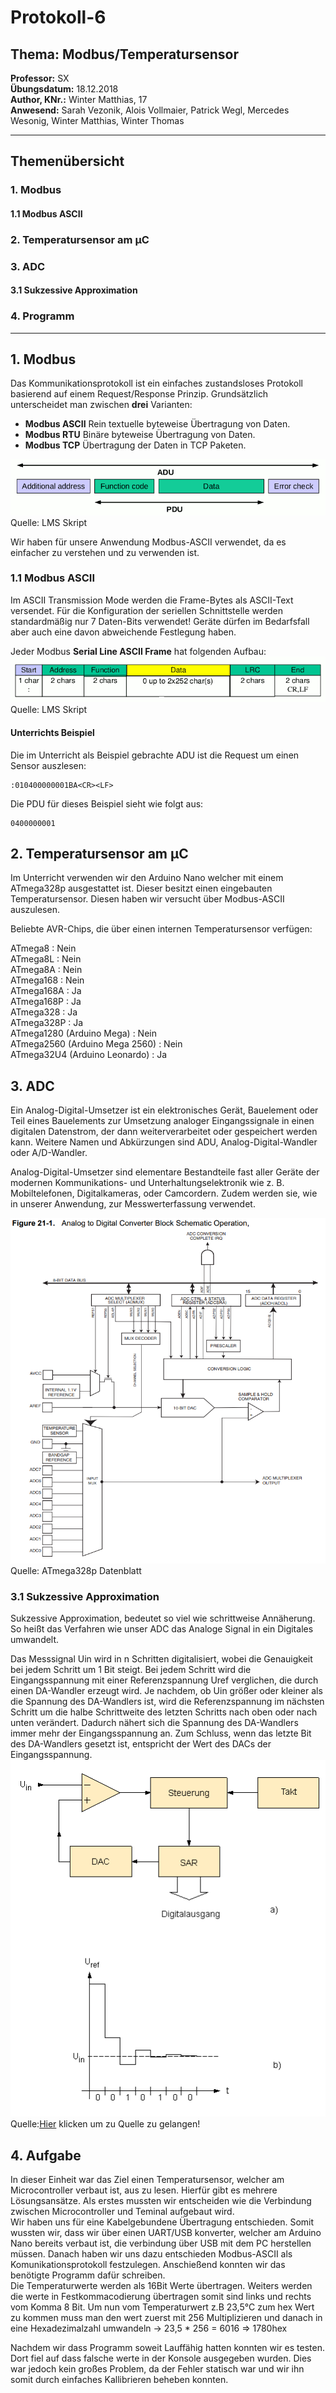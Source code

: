 # Protokoll-6
## Thema: Modbus/Temperatursensor
**Professor:** SX  
**Übungsdatum:** 18.12.2018  
**Author, KNr.:** Winter Matthias, 17  
**Anwesend:** Sarah Vezonik, Alois Vollmaier, Patrick Wegl, Mercedes Wesonig, Winter Matthias, Winter Thomas  

---

## Themenübersicht 
### 1. Modbus
#### 1.1 Modbus ASCII
### 2. Temperatursensor am µC
### 3. ADC
#### 3.1 Sukzessive Approximation
### 4. Programm


--- 

## 1. Modbus 
Das Kommunikationsprotokoll ist ein einfaches zustandsloses Protokoll basierend auf einem Request/Response Prinzip. Grundsätzlich unterscheidet man zwischen **drei** Varianten:   
  
  
* **Modbus ASCII** Rein textuelle byteweise Übertragung von Daten.  
* **Modbus RTU** Binäre byteweise Übertragung von Daten.  
* **Modbus TCP** Übertragung der Daten in TCP Paketen.   

 ![alt text](https://github.com/winmam14/Protokoll-5/blob/master/modbus_general_modbus_frame_png.png)  
 Quelle: LMS Skript  
   
   Wir haben für unsere Anwendung Modbus-ASCII verwendet, da es einfacher zu verstehen und zu verwenden ist.

### 1.1 Modbus ASCII
Im ASCII Transmission Mode werden die Frame-Bytes als ASCII-Text versendet. Für die Konfiguration der seriellen Schnittstelle werden standardmäßig nur 7 Daten-Bits verwendet! Geräte dürfen im Bedarfsfall aber auch eine davon abweichende Festlegung haben.   

Jeder Modbus **Serial Line ASCII Frame** hat folgenden Aufbau:  
 ![alt text](https://github.com/winmam14/Protokoll-5/blob/master/modbus_serial_ascii_frame_png.png)  
 Quelle: LMS Skript
 
 #### Unterrichts Beispiel
 
 Die im Unterricht als Beispiel gebrachte ADU ist die Request um einen Sensor auszlesen:  
 ``` 
 :010400000001BA<CR><LF>
 ```  
Die PDU für dieses Beispiel sieht wie folgt aus:  
 ``` 
 0400000001
 ```     

## 2. Temperatursensor am µC
  
  Im Unterricht verwenden wir den Arduino Nano welcher mit einem ATmega328p ausgestattet ist. Dieser besitzt einen eingebauten Temperatursensor. Diesen haben wir versucht über Modbus-ASCII auszulesen.
    
  Beliebte AVR-Chips, die über einen internen Temperatursensor verfügen:

ATmega8 : Nein  
ATmega8L : Nein  
ATmega8A : Nein  
ATmega168 : Nein  
ATmega168A : Ja  
ATmega168P : Ja  
ATmega328 : Ja  
ATmega328P : Ja  
ATmega1280 (Arduino Mega) : Nein  
ATmega2560 (Arduino Mega 2560) : Nein  
ATmega32U4 (Arduino Leonardo) : Ja  

## 3. ADC
Ein Analog-Digital-Umsetzer ist ein elektronisches Gerät, Bauelement oder Teil eines Bauelements zur Umsetzung analoger Eingangssignale in einen digitalen Datenstrom, der dann weiterverarbeitet oder gespeichert werden kann. Weitere Namen und Abkürzungen sind ADU, Analog-Digital-Wandler oder A/D-Wandler.  
  
  Analog-Digital-Umsetzer sind elementare Bestandteile fast aller Geräte der modernen Kommunikations- und Unterhaltungselektronik wie z. B. Mobiltelefonen, Digitalkameras, oder Camcordern. Zudem werden sie, wie in unserer Anwendung, zur Messwerterfassung verwendet.  

![alt text](https://github.com/winmam14/Protokoll-6/blob/master/ADC.PNG?raw=true)   
Quelle: ATmega328p Datenblatt

### 3.1 Sukzessive Approximation
Sukzessive Approximation, bedeutet so viel wie schrittweise Annäherung. So heißt das Verfahren wie unser ADC das Analoge Signal in ein Digitales umwandelt.    

 Das Messsignal Uin wird in n Schritten digitalisiert, wobei die Genauigkeit bei jedem Schritt um 1 Bit steigt. Bei jedem Schritt wird die Eingangsspannung mit einer Referenzspannung Uref verglichen, die durch einen DA-Wandler erzeugt wird. Je nachdem, ob Uin größer oder kleiner als die Spannung des DA-Wandlers ist, wird die Referenzspannung im nächsten Schritt um die halbe Schrittweite des letzten Schritts nach oben oder nach unten verändert. Dadurch nähert sich die Spannung des DA-Wandlers immer mehr der Eingangsspannung an. Zum Schluss, wenn das letzte Bit des DA-Wandlers gesetzt ist, entspricht der Wert des DACs der Eingangsspannung.  
 ![alt text](https://github.com/winmam14/Protokoll-6/blob/master/adcsukap.png?raw=true)       
Quelle:[Hier](http://www.vias.org/mikroelektronik/adc_succapprox.html) klicken um zu Quelle zu gelangen!   
## 4. Aufgabe
  
  In dieser Einheit war das Ziel einen Temperatursensor, welcher am Microcontroller verbaut ist, aus zu lesen. Hierfür gibt es mehrere Lösungsansätze. Als erstes mussten wir entscheiden wie die Verbindung zwischen Microcontroller und Teminal aufgebaut wird.  
  Wir haben uns für eine Kabelgebundene Übertragung entschieden. Somit wussten wir, dass wir über einen UART/USB konverter, welcher am Arduino Nano bereits verbaut ist, die verbindung über USB mit dem PC herstellen müssen. Danach haben wir uns dazu entschieden Modbus-ASCII als Komunikationsprotokoll festzulegen. Anschießend konnten wir das benötigte Programm dafür schreiben.  
  Die Temperaturwerte werden als 16Bit Werte übertragen. Weiters werden die werte in Festkommacodierung übertragen somit sind links und rechts vom Komma 8 Bit. Um nun vom Temperaturwert z.B 23,5°C zum hex Wert zu kommen muss man den wert zuerst mit 256 Multiplizieren und danach in eine Hexadezimalzahl umwandeln -> 23,5 * 256 = 6016 => 1780hex  
    
   Nachdem wir dass Programm soweit Lauffähig hatten konnten wir es testen. Dort fiel auf dass falsche werte in der Konsole ausgegeben wurden. Dies war jedoch kein großes Problem, da der Fehler statisch war und wir ihn somit durch einfaches Kallibrieren beheben konnten.


